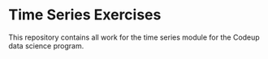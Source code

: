 # Time Series Exercises

This repository contains all work for the time series module for the Codeup data science program.